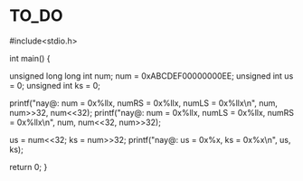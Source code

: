 # TO_DO

#include<stdio.h>

int main()
{

unsigned long long int num;
num = 0xABCDEF00000000EE;
unsigned int us = 0;
unsigned int ks = 0;

printf("nay@: num = 0x%llx, numRS = 0x%llx, numLS = 0x%llx\n", num, num>>32, num<<32);
printf("nay@: num = 0x%llx, numLS = 0x%llx, numRS = 0x%llx\n", num, num<<32, num>>32);

us = num<<32;
ks = num>>32;
printf("nay@: us = 0x%x, ks = 0x%x\n", us, ks);



return 0;
}

